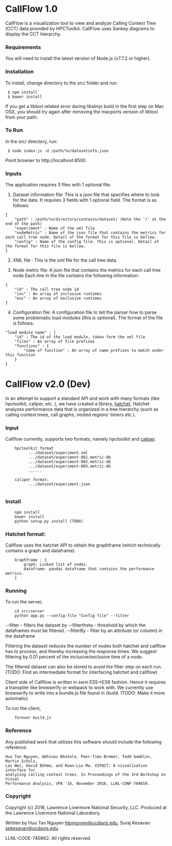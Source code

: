 CallFlow 1.0
============

CallFlow is a visualization tool to view and analyze Calling Context Tree (CCT)
data provided by HPCToolkit. CallFlow uses Sankey diagrams to display the CCT
hierarchy.

### Requirements

You will need to install the latest version of Node.js (v7.7.2 or higher).

### Installation

To install, change directory to the src/ folder and run:
```
 $ npm install
 $ bower install
```
If you get a libtool related error during libxlmjs build in the first step on
Mac OSX, you should try again after removing the macports version of libtool
from your path.

### To Run

In the src/ directory, run:
```
 $ node index.js -d /path/to/datasetinfo.json
```
Point browser to http://localhost:8500

### Inputs

The application requires 3 files with 1 optional file:

1. Dataset information file: This is a json file that specifies where to look
for the data. It requires 3 fields with 1 optional field. The format is as
follows:
```
{
    "path" : /path/to/directory/contains/dataset/ (Note the '/' at the end of the path)
    "experiment" : Name of the xml file
    "nodeMetric" : Name of the json file that contains the metrics for each call tree node. Detail of the format for this file is bellow.
    "config" : Name of the config file. This is optional. Detail of the format for this file is bellow.
}
```

2. XML file : This is the xml file for the call tree data.

3. Node metric file: A json file that contains the metrics for each call tree
node Each line in the file contains the following information:
```
{
    "id" : The call tree node id
    "inc" : An array of inclusive runtimes
    "exc" : An array of exclusive runtimes
}
```

4. Configuration file: A configuration file to tell the parser how to parse
some problematic load modules (this is optional). The format of the file is
follows:
```
"load module name" : {
    "id" : The id of the load module, taken form the xml file
    "files" : An array of file prefixes
    "functions" : {
        "name of function" : An array of name prefixes to match under this function
	}
}
```

CallFlow v2.0 (Dev)
============

In an attempt to support a standard API and work with many formats (like hpctoolkit, caliper, etc. ), we have created a library, [hatchet](www.github.com/LLNL/hatchet). Hatchet analyzes performance data that is organized in a tree hierarchy (such as calling context trees, call graphs, nested regions' timers etc.).

### Input

Callflow currently, supports two formats, namely hpctoolkit and [caliper](www.github.com/LLNL/caliper).

```
	hpctoolkit format
		  .../dataset/experiment.xml
	      .../dataset/experiment-001.metric-db
		  .../dataset/experiment-002.metric-db
		  .../dataset/experiment-003.metric-db
		  ......
		  
	caliper format:
		  .../dataset/experiment.json
	
```

### Install 

```
	npm install
	bower install
	python setup.py install (TODO)

```

### Hatchet format: 

Callflow uses the hatchet API to obtain the graphframe (which technically contains a graph and dataframe). 

``` 
	Graphframe : {
		graph: Linked list of nodes.
		dataframe: pandas dataframe that contains the performance metrics.
	}
```

### Running 
To run the server, 

```
	cd src/server
	python app.py --config-file "Config file" --filter
```

--filter - filters the dataset by 
--filtertheta  - threshold by which the dataframes must be filtered. 
--filterBy - filter by an attirbute (or column) in the dataframe

Filtering the dataset reduces the number of nodes both hatchet and callflow has to process, and thereby increasing the response times. We suggest filtering by 0.01 percent of the inclusive/exclusive time of a node. 

The filtered dataset can also be stored to avoid the filter step on each run. (TODO: Find an intermediate format for interfacing hatchet and callflow)

Client side of Callflow is written in semi ES5->ES6 fashion. Hence it requires a transpiler like browserify or webpack to work with. We currently use browserify to write into a bundle.js file found in /build. (TODO: Make it more automatic)

To run the client,

``` 
	forever build.js
```
### Reference

Any published work that utilizes this software should include the following
reference:

```
Huu Tan Nguyen, Abhinav Bhatele, Peer-Timo Bremer, Todd Gamblin, Martin Schulz,
Lai Wei, David Böhme, and Kwan-Liu Ma. VIPACT: A visualization interface for
analyzing calling context trees. In Proceedings of the 3rd Workshop on Visual
Performance Analysis, VPA '16, November 2016. LLNL-CONF-704659.
```

### Copyright

Copyright (c) 2018, Lawrence Livermore National Security, LLC.
Produced at the Lawrence Livermore National Laboratory.

Written by Huu Tan Nguyen <htpnguyen@ucdavis.edu>, Suraj Kesavan <spkesavan@ucdavis.edu>.



LLNL-CODE-740862. All rights reserved.

